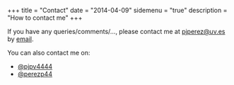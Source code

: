 +++
title = "Contact"
date = "2014-04-09"
sidemenu = "true"
description = "How to contact me"
+++


If you have any queries/comments/..., please contact me at pjperez@uv.es by <a href="mailto:pjperez@uv.es">email</a>.

You can also contact me on:

<ul class="fa-ul">
  <li>
    <a href="https://twitter.com/pjpv4444" target="_blank"><i class="fa fa-twitter-square fa-lg"></i>@pjpv4444</a>
  </li>
  <li>
    <a href="https://github.com/perezp44" target="_blank"><i class="fa fa-github-square fa-lg"></i>@perezp44</a>
  </li>
</ul>
